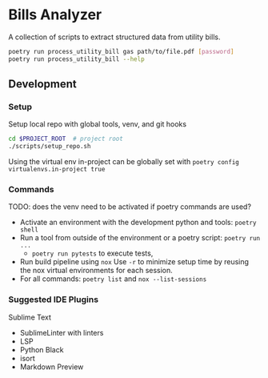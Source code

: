 # Bills Analyzer

A collection of scripts to extract structured data from utility bills.

```sh
poetry run process_utility_bill gas path/to/file.pdf [password]
poetry run process_utility_bill --help
```

## Development


### Setup

Setup local repo with global tools, venv, and git hooks
```sh
cd $PROJECT_ROOT  # project root
./scripts/setup_repo.sh
```

Using the virtual env in-project can be globally set with `poetry config virtualenvs.in-project true`

### Commands

TODO: does the venv need to be activated if poetry commands are used?

* Activate an environment with the development python and tools: `poetry shell`
* Run a tool from outside of the environment or a poetry script: `poetry run ...`
  * `poetry run pytests` to execute tests,
* Run build pipeline using `nox` Use `-r` to minimize setup time by reusing the nox virtual environments for each session.
* For all commands: `poetry list` and `nox --list-sessions`

### Suggested IDE Plugins
Sublime Text
* SublimeLinter with linters
* LSP
* Python Black
* isort
* Markdown Preview
